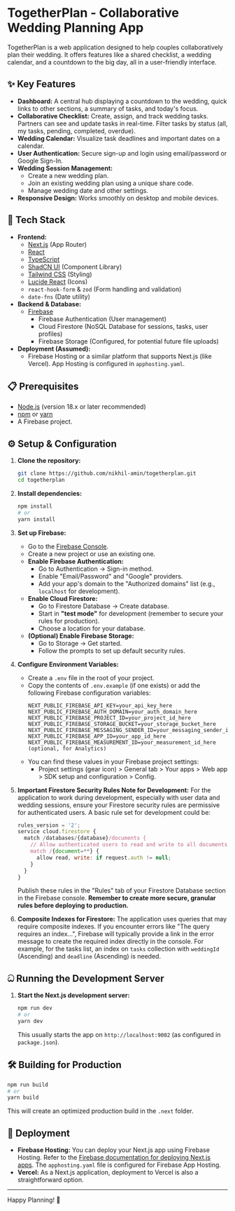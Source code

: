 
# TogetherPlan - Collaborative Wedding Planning App

TogetherPlan is a web application designed to help couples collaboratively plan their wedding. It offers features like a shared checklist, a wedding calendar, and a countdown to the big day, all in a user-friendly interface.

## ✨ Key Features

*   **Dashboard:** A central hub displaying a countdown to the wedding, quick links to other sections, a summary of tasks, and today's focus.
*   **Collaborative Checklist:** Create, assign, and track wedding tasks. Partners can see and update tasks in real-time. Filter tasks by status (all, my tasks, pending, completed, overdue).
*   **Wedding Calendar:** Visualize task deadlines and important dates on a calendar.
*   **User Authentication:** Secure sign-up and login using email/password or Google Sign-In.
*   **Wedding Session Management:**
    *   Create a new wedding plan.
    *   Join an existing wedding plan using a unique share code.
    *   Manage wedding date and other settings.
*   **Responsive Design:** Works smoothly on desktop and mobile devices.

## 🚀 Tech Stack

*   **Frontend:**
    *   [Next.js](https://nextjs.org/) (App Router)
    *   [React](https://reactjs.org/)
    *   [TypeScript](https://www.typescriptlang.org/)
    *   [ShadCN UI](https://ui.shadcn.com/) (Component Library)
    *   [Tailwind CSS](https://tailwindcss.com/) (Styling)
    *   [Lucide React](https://lucide.dev/) (Icons)
    *   `react-hook-form` & `zod` (Form handling and validation)
    *   `date-fns` (Date utility)
*   **Backend & Database:**
    *   [Firebase](https://firebase.google.com/)
        *   Firebase Authentication (User management)
        *   Cloud Firestore (NoSQL Database for sessions, tasks, user profiles)
        *   Firebase Storage (Configured, for potential future file uploads)
*   **Deployment (Assumed):**
    *   Firebase Hosting or a similar platform that supports Next.js (like Vercel). App Hosting is configured in `apphosting.yaml`.

## 📋 Prerequisites

*   [Node.js](https://nodejs.org/) (version 18.x or later recommended)
*   [npm](https://www.npmjs.com/) or [yarn](https://yarnpkg.com/)
*   A Firebase project.

## ⚙️ Setup & Configuration

1.  **Clone the repository:**
    ```bash
    git clone https://github.com/nikhil-amin/togetherplan.git
    cd togetherplan
    ```

2.  **Install dependencies:**
    ```bash
    npm install
    # or
    yarn install
    ```

3.  **Set up Firebase:**
    *   Go to the [Firebase Console](https://console.firebase.google.com/).
    *   Create a new project or use an existing one.
    *   **Enable Firebase Authentication:**
        *   Go to Authentication -> Sign-in method.
        *   Enable "Email/Password" and "Google" providers.
        *   Add your app's domain to the "Authorized domains" list (e.g., `localhost` for development).
    *   **Enable Cloud Firestore:**
        *   Go to Firestore Database -> Create database.
        *   Start in **"test mode"** for development (remember to secure your rules for production).
        *   Choose a location for your database.
    *   **(Optional) Enable Firebase Storage:**
        *   Go to Storage -> Get started.
        *   Follow the prompts to set up default security rules.

4.  **Configure Environment Variables:**
    *   Create a `.env` file in the root of your project.
    *   Copy the contents of `.env.example` (if one exists) or add the following Firebase configuration variables:
        ```env
        NEXT_PUBLIC_FIREBASE_API_KEY=your_api_key_here
        NEXT_PUBLIC_FIREBASE_AUTH_DOMAIN=your_auth_domain_here
        NEXT_PUBLIC_FIREBASE_PROJECT_ID=your_project_id_here
        NEXT_PUBLIC_FIREBASE_STORAGE_BUCKET=your_storage_bucket_here
        NEXT_PUBLIC_FIREBASE_MESSAGING_SENDER_ID=your_messaging_sender_id_here
        NEXT_PUBLIC_FIREBASE_APP_ID=your_app_id_here
        NEXT_PUBLIC_FIREBASE_MEASUREMENT_ID=your_measurement_id_here (optional, for Analytics)
        ```
    *   You can find these values in your Firebase project settings:
        *   Project settings (gear icon) > General tab > Your apps > Web app > SDK setup and configuration > Config.

5.  **Important Firestore Security Rules Note for Development:**
    For the application to work during development, especially with user data and wedding sessions, ensure your Firestore security rules are permissive for authenticated users. A basic rule set for development could be:
    ```javascript
    rules_version = '2';
    service cloud.firestore {
      match /databases/{database}/documents {
        // Allow authenticated users to read and write to all documents
        match /{document=**} {
          allow read, write: if request.auth != null;
        }
      }
    }
    ```
    Publish these rules in the "Rules" tab of your Firestore Database section in the Firebase console. **Remember to create more secure, granular rules before deploying to production.**

6.  **Composite Indexes for Firestore:**
    The application uses queries that may require composite indexes. If you encounter errors like "The query requires an index...", Firebase will typically provide a link in the error message to create the required index directly in the console.
    For example, for the tasks list, an index on `tasks` collection with `weddingId` (Ascending) and `deadline` (Ascending) is needed.

## ධ Running the Development Server

1.  **Start the Next.js development server:**
    ```bash
    npm run dev
    # or
    yarn dev
    ```
    This usually starts the app on `http://localhost:9002` (as configured in `package.json`).

## 🛠️ Building for Production

```bash
npm run build
# or
yarn build
```
This will create an optimized production build in the `.next` folder.

## 🚀 Deployment

*   **Firebase Hosting:** You can deploy your Next.js app using Firebase Hosting. Refer to the [Firebase documentation for deploying Next.js apps](https://firebase.google.com/docs/hosting/frameworks/nextjs). The `apphosting.yaml` file is configured for Firebase App Hosting.
*   **Vercel:** As a Next.js application, deployment to Vercel is also a straightforward option.

---

Happy Planning! 💍
